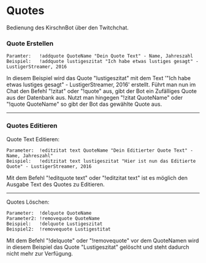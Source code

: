 # Quotes
Bedienung des KirschnBot über den Twitchchat.
### Quote Erstellen
	Paramter:	!addquote QuoteName "Dein Quote Text" - Name, Jahreszahl
	Beispiel:	!addquote lustigeszitat "Ich habe etwas lustiges gesagt" - LustigerStreamer, 2016
	 

In diesem Beispiel wird das Quote "lustigeszitat" mit dem Text '"Ich habe etwas lustiges gesagt" - LustigerStreamer, 2016' erstellt.
Führt man nun im Chat den Befehl "!zitat" oder "!quote" aus, gibt der Bot ein Zufälliges Quote aus der Datenbank aus.
Nutzt man hingegen "!zitat QuoteName" oder "!quote QuoteName" so gibt der Bot das gewählte Quote aus.

<hr>

### Quotes Editieren

Quote Text Editieren:

	Parameter:	!editzitat text QuoteName "Dein Editierter Quote Text" - Name, Jahreszahl"
	Beispiel:	!editzitat text lustigeszitat "Hier ist nun das Editierte Quote" - LustigerStreamer, 2016

Mit dem Befehl "!editquote text" oder "!editzitat text" ist es möglich den Ausgabe Text des Quotes zu Editieren.

<hr>

Quotes Löschen:

	Parameter:	!delquote QuoteName
	Parameter2:	!removequote QuoteName
	Beispiel:	!delquote Lustigeszitat
	Beispiel2:	!removequote Lustigestitat

Mit dem Befehl "!delquote" oder "!removequote" vor dem QuoteNamen wird in diesem Beispiel das Quote "Lustigeszitat" gelöscht und steht dadurch nicht mehr zur Verfügung.
